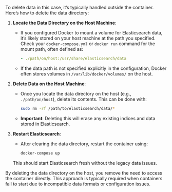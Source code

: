 To delete data in this case, it’s typically handled outside the container. Here’s how to delete the data directory:

1. **Locate the Data Directory on the Host Machine**:
   - If you configured Docker to mount a volume for Elasticsearch data, it’s likely stored on your host machine at the path you specified. Check your `docker-compose.yml` or `docker run` command for the mount path, often defined as:
     ```yaml
     - ./path/on/host:/usr/share/elasticsearch/data
     ```
   - If the data path is not specified explicitly in the configuration, Docker often stores volumes in `/var/lib/docker/volumes/` on the host.

2. **Delete Data on the Host Machine**:
   - Once you locate the data directory on the host (e.g., `./path/on/host`), delete its contents. This can be done with:
     ```bash
     sudo rm -rf /path/to/elasticsearch/data/*
     ```
   - **Important**: Deleting this will erase any existing indices and data stored in Elasticsearch.

3. **Restart Elasticsearch**:
   - After clearing the data directory, restart the container using:
     ```bash
     docker-compose up
     ```
   This should start Elasticsearch fresh without the legacy data issues.

By deleting the data directory on the host, you remove the need to access the container directly. This approach is typically required when containers fail to start due to incompatible data formats or configuration issues.